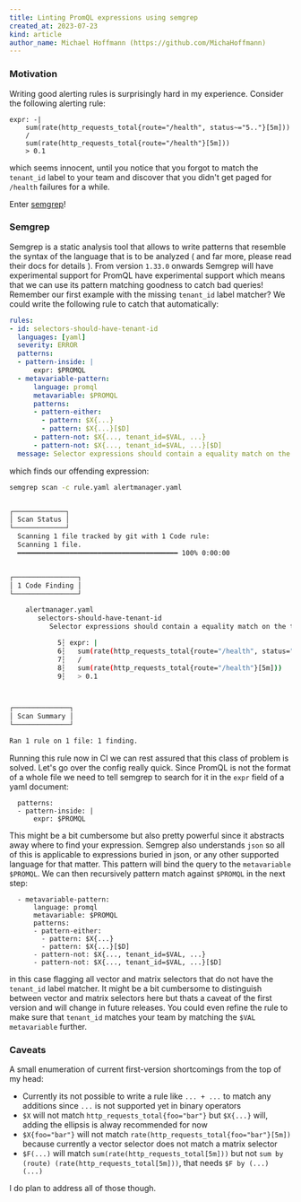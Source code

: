 ```yaml
---
title: Linting PromQL expressions using semgrep
created_at: 2023-07-23
kind: article
author_name: Michael Hoffmann (https://github.com/MichaHoffmann)
---
```


### Motivation

Writing good alerting rules is surprisingly hard in my experience. Consider the following alerting rule:

```
expr: -|
    sum(rate(http_requests_total{route="/health", status~="5.."}[5m])) 
    /
    sum(rate(http_requests_total{route="/health"}[5m])) 
    > 0.1
```

which seems innocent, until you notice that you forgot to match the `tenant_id` label to your team and discover
that you didn't get paged for `/health` failures for a while.

Enter [semgrep](https://semgrep.dev/)!

### Semgrep

Semgrep is a static analysis tool that allows to write patterns that resemble the syntax of the language that is
to be analyzed ( and far more, please read their docs for details ). From version `1.33.0` onwards Semgrep will have experimental support for PromQL
have experimental support which means that we can use its pattern matching goodness to catch bad queries!
Remember our first example with the missing `tenant_id` label matcher? We could write the following rule to catch
that automatically:

```yaml
rules:
- id: selectors-should-have-tenant-id
  languages: [yaml]
  severity: ERROR
  patterns:
  - pattern-inside: |
      expr: $PROMQL
  - metavariable-pattern:
      language: promql 
      metavariable: $PROMQL
      patterns:
      - pattern-either: 
        - pattern: $X{...}
        - pattern: $X{...}[$D]
      - pattern-not: $X{..., tenant_id=$VAL, ...}
      - pattern-not: $X{..., tenant_id=$VAL, ...}[$D]
  message: Selector expressions should contain a equality match on the tenant_id label.
```

which finds our offending expression:

```bash
semgrep scan -c rule.yaml alertmanager.yaml


┌─────────────┐
│ Scan Status │
└─────────────┘
  Scanning 1 file tracked by git with 1 Code rule:
  Scanning 1 file.
  ━━━━━━━━━━━━━━━━━━━━━━━━━━━━━━━━━━━━━━━━ 100% 0:00:00                                                                                                      


┌────────────────┐
│ 1 Code Finding │
└────────────────┘

    alertmanager.yaml
       selectors-should-have-tenant-id
          Selector expressions should contain a equality match on the tenant_id label.

            5┆ expr: |
            6┆   sum(rate(http_requests_total{route="/health", status="5.."}[5m]))
            7┆   /
            8┆   sum(rate(http_requests_total{route="/health"}[5m]))
            9┆   > 0.1



┌──────────────┐
│ Scan Summary │
└──────────────┘

Ran 1 rule on 1 file: 1 finding.
```

Running this rule now in CI we can rest assured that this class of problem is solved. Let's go over
the config really quick. Since PromQL is not the format of a whole file we need to tell semgrep to
search for it in the `expr` field of a yaml document:

```
  patterns:
  - pattern-inside: |
      expr: $PROMQL
```

This might be a bit cumbersome but also pretty powerful since it abstracts away where to find your
expression. Semgrep also understands `json` so all of this is applicable to expressions buried
in json, or any other supported language for that matter. This pattern will bind the query to the
`metavariable` `$PROMQL`. We can then recursively pattern match against `$PROMQL` in the next step:

```
  - metavariable-pattern:
      language: promql 
      metavariable: $PROMQL
      patterns:
      - pattern-either: 
        - pattern: $X{...}
        - pattern: $X{...}[$D]
      - pattern-not: $X{..., tenant_id=$VAL, ...}
      - pattern-not: $X{..., tenant_id=$VAL, ...}[$D]
```

in this case flagging all vector and matrix selectors that do not have the `tenant_id` label matcher. It
might be a bit cumbersome to distinguish between vector and matrix selectors here but thats a
caveat of the first version and will change in future releases. You could even refine the rule
to make sure that `tenant_id` matches your team by matching the `$VAL` `metavariable` further.

### Caveats

A small enumeration of current first-version shortcomings from the top of my head:

* Currently its not possible to write a rule like `... + ...` to match any additions since `...` is not supported yet in binary operators
* `$X` will not match `http_requests_total{foo="bar"}` but `$X{...}` will, adding the ellipsis is alway recommended for now
* `$X{foo="bar"}` will not match `rate(http_requests_total{foo="bar"}[5m])` because currently a vector selector does not match a matrix selector
* `$F(...)` will match `sum(rate(http_requests_total[5m]))` but not `sum by (route) (rate(http_requests_total[5m]))`, that needs `$F by (...) (...)`

I do plan to address all of those though.

